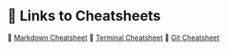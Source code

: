 # 📄 Links to Cheatsheets

🔗 [Markdown Cheatsheet](markdown-cheatsheet.md)
🔗 [Terminal Cheatsheet](macterminal-cheatsheet.md)
🔗 [Git Cheatsheet](git-cheatsheet.md)
